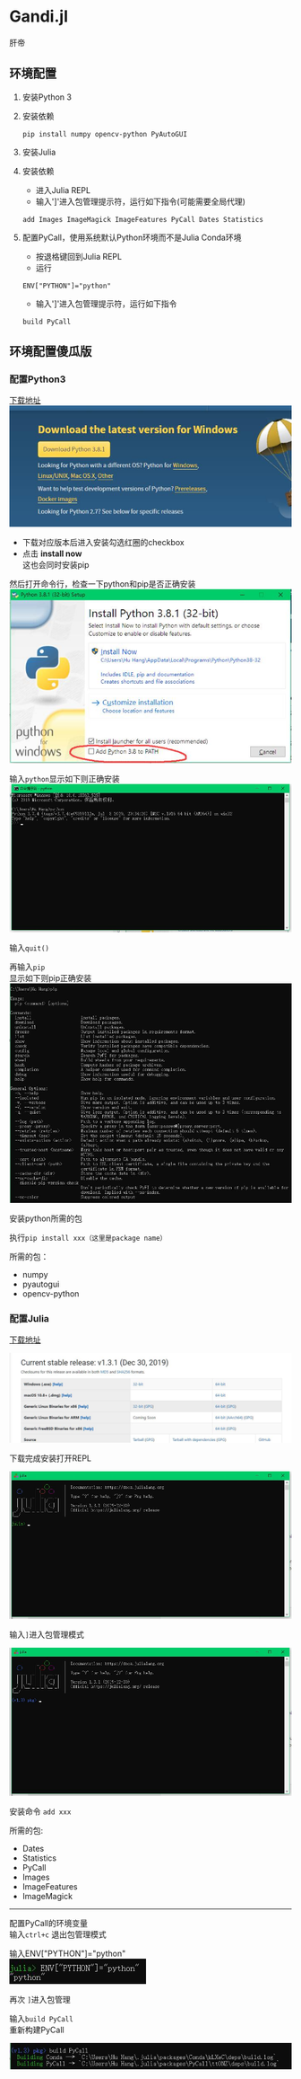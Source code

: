# Gandi.jl #

肝帝

## 环境配置 ##

1. 安装Python 3
2. 安装依赖
	```
	pip install numpy opencv-python PyAutoGUI
	```
3. 安装Julia
4. 安装依赖
	- 进入Julia REPL
	- 输入']'进入包管理提示符，运行如下指令(可能需要全局代理)
	```
	add Images ImageMagick ImageFeatures PyCall Dates Statistics
	```

5. 配置PyCall，使用系统默认Python环境而不是Julia Conda环境
	- 按退格键回到Julia REPL
	- 运行 
	```
	ENV["PYTHON"]="python"
	```
	- 输入']'进入包管理提示符，运行如下指令
	```
	build PyCall
	```
## 环境配置傻瓜版
### 配置Python3
[下载地址](https://www.python.org/downloads/ "下载地址")
![](doc/img/py1.jpg)

- 下载对应版本后进入安装勾选红圈的checkbox
- 点击 **install now** <br>
这也会同时安装pip

然后打开命令行，检查一下python和pip是否正确安装
![](doc/img/py2.jpg)

输入`python`显示如下则正确安装<br>
![](doc/img/py3.jpg)

输入`quit()`<br>

再输入`pip`<BR>
显示如下则pip正确安装
![](doc/img/py4.jpg)

安装python所需的包

执行`pip install xxx（这里是package name）`

所需的包：
- numpy
- pyautogui
- opencv-python

### 配置Julia
[下载地址](https://julialang.org/downloads/ "下载地址")

![](doc/img/jl1.jpg)

下载完成安装打开REPL<br>

![](doc/img/jl2.jpg)

输入`]`进入包管理模式<br>

![](doc/img/jl3.jpg)

安装命令 `add xxx`<br>

所需的包:
- Dates
- Statistics
- PyCall
- Images
- ImageFeatures
- ImageMagick


----------

配置PyCall的环境变量<br>
输入`ctrl+c`
退出包管理模式

输入ENV["PYTHON"]="python"<br>
![](doc/img/jl4.jpg)

再次 `]`进入包管理

输入`build PyCall`<br>
重新构建PyCall

![](doc/img/jl5.jpg)


	

